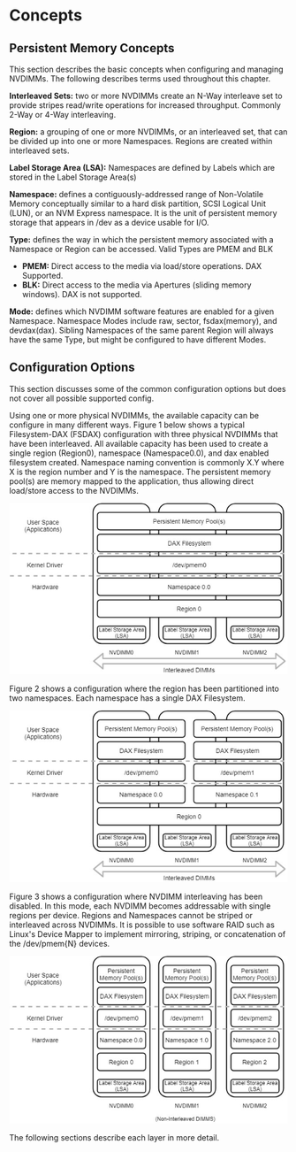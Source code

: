 # Concepts

## Persistent Memory Concepts

This section describes the basic concepts when configuring and managing NVDIMMs. The following describes terms used throughout this chapter.

**Interleaved Sets:** two or more NVDIMMs create an N-Way interleave set to provide stripes read/write operations for increased throughput. Commonly 2-Way or 4-Way interleaving.

**Region:** a grouping of one or more NVDIMMs, or an interleaved set, that can be divided up into one or more Namespaces. Regions are created within interleaved sets.

**Label Storage Area \(LSA\):** Namespaces are defined by Labels which are stored in the Label Storage Area\(s\)

**Namespace:** defines a contiguously-addressed range of Non-Volatile Memory conceptually similar to a hard disk partition, SCSI Logical Unit \(LUN\), or an NVM Express namespace. It is the unit of persistent memory storage that appears in /dev as a device usable for I/O.

**Type:** defines the way in which the persistent memory associated with a Namespace or Region can be accessed. Valid Types are PMEM and BLK

* **PMEM:** Direct access to the media via load/store operations. DAX Supported.
* **BLK:** Direct access to the media via Apertures \(sliding memory windows\). DAX is not supported.

**Mode:** defines which NVDIMM software features are enabled for a given Namespace. Namespace Modes include raw, sector, fsdax\(memory\), and devdax\(dax\). Sibling Namespaces of the same parent Region will always have the same Type, but might be configured to have different Modes.

## Configuration Options

This section discusses some of the common configuration options but does not cover all possible supported config.

Using one or more physical NVDIMMs, the available capacity can be configure in many different ways. Figure 1 below shows a typical Filesystem-DAX \(FSDAX\) configuration with three physical NVDIMMs that have been interleaved. All available capacity has been used to create a single region \(Region0\), namespace \(Namespace0.0\), and dax enabled filesystem created. Namespace naming convention is commonly X.Y where X is the region number and Y is the namespace. The persistent memory pool\(s\) are memory mapped to the application, thus allowing direct load/store access to the NVDIMMs.

![Figure 1: Interleaved NVDIMMs with a single Region and Namespace](../../.gitbook/assets/draw.io-gitbook-interleaved-dimms-fsdax.jpg)

Figure 2 shows a configuration where the region has been partitioned into two namespaces. Each namespace has a single DAX Filesystem.

![Figure 2: Interleaved NVDIMMs with a single Region and two Namespaces](../../.gitbook/assets/draw.io-gitbook-interleaved-dimms-fsdax-1.jpg)

Figure 3 shows a configuration where NVDIMM interleaving has been disabled. In this mode, each NVDIMM becomes addressable with single regions per device. Regions and Namespaces cannot be striped or interleaved across NVDIMMs. It is possible to use software RAID such as Linux's Device Mapper to implement mirroring, striping, or concatenation of the /dev/pmem{N} devices.

![Figure 3: Non-Interleaved NVDIMMs, each with their own Region and Namespace](../../.gitbook/assets/draw.io-gitbook-non-interleaved-dimm-fsdax-1.jpg)

The following sections describe each layer in more detail.

